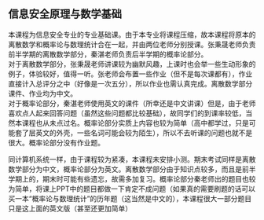 ## 信息安全原理与数学基础
本课程为信息安全专业的专业基础课。由于本专业将课程压缩，故本课程将原本的离散数学和概率论与数理统计合在一起，并由两位老师分别授课。张秉晟老师负责前半学期的离散数学部分，秦湛老师负责后半学期的概率论部分。<br>
对于离散数学部分，张秉晟老师讲课较为幽默风趣，上课时也会举一些生动形象的例子，体验较好，值得一听。张老师会布置一些作业（但不是每次课都有），作业直接计入总评分之中（好像是一次五分），所以作业也需认真完成。离散数学部分课件、作业均为中文。<br>
对于概率论部分，秦湛老师使用英文的课件（所幸还是中文讲课）但是，由于老师喜欢点人起来回答问题（虽然这些问题都比较基础），故同学们的到课率较低，当然本课程也从未点过名。概率论部分实质上内容也较为简单（高中都学过，只是可能套了层英文的外壳，一些名词可能会较为陌生），所以不去听课的问题也就不是很大。概率论部分没有作业题。

同计算机系统一样，由于课程较为紧凑，本课程未安排小测。期末考试同样是离散数学部分为中文，概率论部分为英文。离散数学部分由于知识点较多，而且是前半学期上的，期末时可能有些遗忘，故需多加复习。概率论部分秦老师出的题目也较为简单，将课上PPT中的题目都做一下肯定不成问题（如果真的需要刷题的话可以买一本“概率论与数理统计”的历年题（这当然是中文的），本课程很大一部分题目只是这上面的英文版（甚至还更加简单）